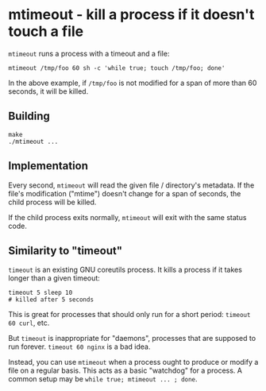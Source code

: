 # mtimeout - kill a process if it doesn't touch a file

`mtimeout` runs a process with a timeout and a file:

    mtimeout /tmp/foo 60 sh -c 'while true; touch /tmp/foo; done'

In the above example, if `/tmp/foo` is not modified for a span of more
than 60 seconds, it will be killed.

## Building

    make
    ./mtimeout ...

## Implementation

Every second, `mtimeout` will read the given file / directory's
metadata. If the file's modification ("mtime") doesn't change for a span
of <timeout> seconds, the child process will be killed.

If the child process exits normally, `mtimeout` will exit with the same
status code.

## Similarity to "timeout"

`timeout` is an existing GNU coreutils process. It kills a process if it
takes longer than a given timeout:

    timeout 5 sleep 10
    # killed after 5 seconds


This is great for processes that should only run for a short period:
`timeout 60 curl`, etc.

But `timeout` is inappropriate for "daemons", processes that are
supposed to run forever. `timeout 60 nginx` is a bad idea.

Instead, you can use `mtimeout` when a process ought to produce or
modify a file on a regular basis. This acts as a basic "watchdog" for a
process. A common setup may be `while true; mtimeout ... ; done`.
